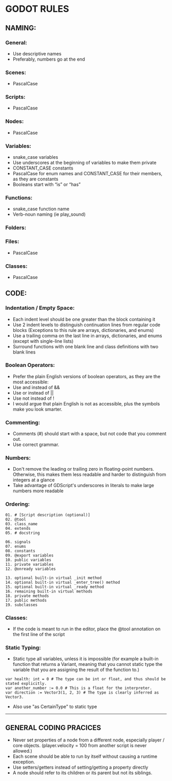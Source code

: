 # GODOT RULES

## NAMING:

### General:
- Use descriptive names
- Preferably, numbers go at the end

### Scenes:
- PascalCase

### Scripts:
- PascalCase

### Nodes:
- PascalCase

### Variables:
- snake_case variables
- Use underscores at the beginning of variables to make them private
- CONSTANT_CASE constants
- PascalCase for enum names and CONSTANT_CASE for their members, as they are constants
- Booleans start with “is” or “has”

### Functions:
- snake_case function name 
- Verb-noun naming (ie play_sound)

### Folders:

### Files:
- PascalCase

### Classes:
- PascalCase

## CODE:

### Indentation / Empty Space:
- Each indent level should be one greater than the block containing it
- Use 2 indent levels to distinguish continuation lines from regular code blocks (Exceptions to this rule are arrays, dictionaries, and enums)
- Use a trailing comma on the last line in arrays, dictionaries, and enums (except with single-line lists)
- Surround functions with one blank line and class definitions with two blank lines

### Boolean Operators:
- Prefer the plain English versions of boolean operators, as they are the most accessible:
- Use and instead of &&
- Use or instead of ||
- Use not instead of !
- I would argue that plain English is not as accessible, plus the symbols make you look smarter.

### Commenting:
- Comments (#) should start with a space, but not code that you comment out.
- Use correct grammar.

### Numbers:
- Don't remove the leading or trailing zero in floating-point numbers. Otherwise, this makes them less readable and harder to distinguish from integers at a glance
- Take advantage of GDScript's underscores in literals to make large numbers more readable

### Ordering:
```
01. # [Script description (optional)]
02. @tool
03. class_name
04. extends
05. # docstring

06. signals
07. enums
08. constants
09. @export variables
10. public variables
11. private variables
12. @onready variables

13. optional built-in virtual _init method
14. optional built-in virtual _enter_tree() method
15. optional built-in virtual _ready method
16. remaining built-in virtual methods
18. private methods
17. public methods
19. subclasses
```

### Classes:
- If the code is meant to run in the editor, place the @tool annotation on the first line of the script

### Static Typing:
- Static type all variables, unless it is impossible (for example a built-in function that returns a Variant, meaning that you cannot static type the variable that you are assigning the result of the function to.)
```
var health: int = 0 # The type can be int or float, and thus should be stated explicitly.
var another_number := 0.0 # This is a float for the interpreter.
var direction := Vector3(1, 2, 3) # The type is clearly inferred as Vector3.
```
- Also use "as CertainType" to static type

---

## GENERAL CODING PRACICES

- Never set properties of a node from a different node, especially player / core objects.  (player.velocity = 100 from another script is never allowed.)
- Each scene should be able to run by itself without causing a runtime exception.
- Use setters/getters instead of setting/getting a property directly
- A node should refer to its children or its parent but not its siblings.
